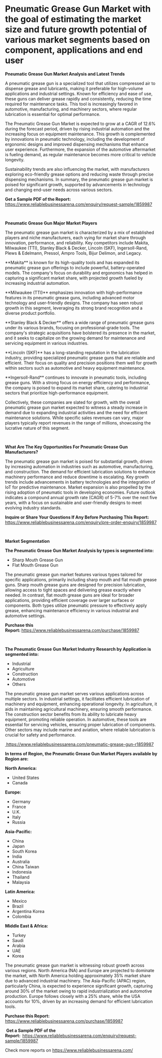<p><h1>Pneumatic Grease Gun Market with the goal of estimating the market size and future growth potential of various market segments based on component, applications and end user</h1></p><p><strong>Pneumatic Grease Gun Market Analysis and Latest Trends</strong></p>
<p><p>A pneumatic grease gun is a specialized tool that utilizes compressed air to dispense grease and lubricants, making it preferable for high-volume applications and industrial settings. Known for efficiency and ease of use, these guns can deliver grease rapidly and consistently, reducing the time required for maintenance tasks. This tool is increasingly favored in automotive, manufacturing, and machinery sectors, where regular lubrication is essential for optimal performance.</p><p>The Pneumatic Grease Gun Market is expected to grow at a CAGR of 12.6% during the forecast period, driven by rising industrial automation and the increasing focus on equipment maintenance. This growth is complemented by innovations in pneumatic technology, including the development of ergonomic designs and improved dispensing mechanisms that enhance user experience. Furthermore, the expansion of the automotive aftermarket is fueling demand, as regular maintenance becomes more critical to vehicle longevity. </p><p>Sustainability trends are also influencing the market, with manufacturers exploring eco-friendly grease options and reducing waste through precise dispensing mechanisms. In summary, the pneumatic grease gun market is poised for significant growth, supported by advancements in technology and changing end-user needs across various sectors.</p></p>
<p><strong>Get a Sample PDF of the Report:&nbsp;</strong> <a href="https://www.reliablebusinessarena.com/enquiry/request-sample/1859987?utm_campaign=3457&utm_medium=2&utm_source=Github&utm_content=ia&utm_term=11042025&utm_id=pneumatic-grease-gun">https://www.reliablebusinessarena.com/enquiry/request-sample/1859987</a></p>
<p>&nbsp;</p>
<p><strong>Pneumatic Grease Gun Major Market Players</strong></p>
<p><p>The pneumatic grease gun market is characterized by a mix of established players and niche manufacturers, each vying for market share through innovation, performance, and reliability. Key competitors include Makita, Milwaukee (TTI), Stanley Black & Decker, Lincoln (SKF), Ingersoll-Rand, Plews & Edelmann, Pressol, Ampro Tools, Bijur Delimon, and Legacy.</p><p>**Makita** is known for its high-quality tools and has expanded its pneumatic grease gun offerings to include powerful, battery-operated models. The company's focus on durability and ergonomics has helped in capturing a significant market share, with projected growth fueled by increasing industrial automation.</p><p>**Milwaukee (TTI)** emphasizes innovation with high-performance features in its pneumatic grease guns, including advanced motor technology and user-friendly designs. The company has seen robust growth in this segment, leveraging its strong brand recognition and a diverse product portfolio.</p><p>**Stanley Black & Decker** offers a wide range of pneumatic grease guns under its various brands, focusing on professional-grade tools. The company's strategic acquisitions have bolstered its presence in the market, and it seeks to capitalize on the growing demand for maintenance and servicing equipment in various industries.</p><p>**Lincoln (SKF)** has a long-standing reputation in the lubrication industry, providing specialized pneumatic grease guns that are reliable and efficient. Their focus on quality and precision positions them well for growth within sectors such as automotive and heavy equipment maintenance.</p><p>**Ingersoll-Rand** continues to innovate in pneumatic tools, including grease guns. With a strong focus on energy efficiency and performance, the company is poised to expand its market share, catering to industrial sectors that prioritize high-performance equipment.</p><p>Collectively, these companies are slated for growth, with the overall pneumatic grease gun market expected to witness a steady increase in demand due to expanding industrial activities and the need for efficient maintenance solutions. While specific sales revenues can vary, major players typically report revenues in the range of millions, showcasing the lucrative nature of this segment.</p></p>
<p>&nbsp;</p>
<p><strong>What Are The Key Opportunities For Pneumatic Grease Gun Manufacturers?</strong></p>
<p><p>The pneumatic grease gun market is poised for substantial growth, driven by increasing automation in industries such as automotive, manufacturing, and construction. The demand for efficient lubrication solutions to enhance machinery performance and reduce downtime is escalating. Key growth trends include advancements in battery technologies and the integration of IoT for predictive maintenance. Market expansion is also propelled by the rising adoption of pneumatic tools in developing economies. Future outlook indicates a compound annual growth rate (CAGR) of 5-7% over the next five years, with a focus on sustainable and user-friendly designs to meet evolving industry standards.</p></p>
<p><strong>Inquire or Share Your Questions If Any Before Purchasing This Report:</strong> <a href="https://www.reliablebusinessarena.com/enquiry/pre-order-enquiry/1859987?utm_campaign=3457&utm_medium=2&utm_source=Github&utm_content=ia&utm_term=11042025&utm_id=pneumatic-grease-gun">https://www.reliablebusinessarena.com/enquiry/pre-order-enquiry/1859987</a></p>
<p>&nbsp;</p>
<p><strong>Market Segmentation</strong></p>
<p><strong>The Pneumatic Grease Gun Market Analysis by types is segmented into:</strong></p>
<p><ul><li>Sharp Mouth Grease Gun</li><li>Flat Mouth Grease Gun</li></ul></p>
<p><p>The pneumatic grease gun market features various types tailored for specific applications, primarily including sharp mouth and flat mouth grease guns. Sharp mouth grease guns are designed for precision lubrication, allowing access to tight spaces and delivering grease exactly where needed. In contrast, flat mouth grease guns are ideal for broader applications, providing efficient coverage over larger surfaces or components. Both types utilize pneumatic pressure to effectively apply grease, enhancing maintenance efficiency in various industrial and automotive settings.</p></p>
<p><strong>Purchase this Report:&nbsp;</strong><a href="https://www.reliablebusinessarena.com/purchase/1859987?utm_campaign=3457&utm_medium=2&utm_source=Github&utm_content=ia&utm_term=11042025&utm_id=pneumatic-grease-gun">https://www.reliablebusinessarena.com/purchase/1859987</a></p>
<p>&nbsp;</p>
<p><strong>The Pneumatic Grease Gun Market Industry Research by Application is segmented into:</strong></p>
<p><ul><li>Industrial</li><li>Agriculture</li><li>Construction</li><li>Automotive</li><li>Others</li></ul></p>
<p><p>The pneumatic grease gun market serves various applications across multiple sectors. In industrial settings, it facilitates efficient lubrication of machinery and equipment, enhancing operational longevity. In agriculture, it aids in maintaining agricultural machinery, ensuring smooth performance. The construction sector benefits from its ability to lubricate heavy equipment, promoting reliable operation. In automotive, these tools are essential for servicing vehicles, ensuring proper lubrication of components. Other sectors may include marine and aviation, where reliable lubrication is crucial for safety and performance.</p></p>
<p><a href="https://www.reliablebusinessarena.com/pneumatic-grease-gun-r1859987?utm_campaign=3457&utm_medium=2&utm_source=Github&utm_content=ia&utm_term=11042025&utm_id=pneumatic-grease-gun">&nbsp;https://www.reliablebusinessarena.com/pneumatic-grease-gun-r1859987</a></p>
<p><strong>In terms of Region, the Pneumatic Grease Gun Market Players available by Region are:</strong></p>
<p>
    <p> <strong> North America: </strong>
        <ul>
            <li>United States</li>
            <li>Canada</li>
        </ul>
        </p> 
    <p> <strong> Europe: </strong>
        <ul>
            <li>Germany</li>
            <li>France</li>
            <li>U.K.</li>
            <li>Italy</li>
            <li>Russia</li>
        </ul>
        </p> 
    <p> <strong> Asia-Pacific: </strong>
        <ul>
            <li>China</li>
            <li>Japan</li>
            <li>South Korea</li>
            <li>India</li>
            <li>Australia</li>
            <li>China Taiwan</li>
            <li>Indonesia</li>
            <li>Thailand</li>
            <li>Malaysia</li>
        </ul>
        </p> 
    <p> <strong> Latin America: </strong>
        <ul>
            <li>Mexico</li>
            <li>Brazil</li>
            <li>Argentina Korea</li>
            <li>Colombia</li>
        </ul>
        </p> 
    <p> <strong> Middle East & Africa: </strong>
        <ul>
            <li>Turkey</li>
            <li>Saudi</li>
            <li>Arabia</li>
            <li>UAE</li>
            <li>Korea</li>
        </ul>
    </p>
    </p>
<p><p>The pneumatic grease gun market is witnessing robust growth across various regions. North America (NA) and Europe are projected to dominate the market, with North America holding approximately 35% market share due to advanced industrial machinery. The Asia-Pacific (APAC) region, particularly China, is expected to experience significant growth, capturing around 30% of the market owing to rapid industrialization and automotive production. Europe follows closely with a 25% share, while the USA accounts for 10%, driven by an increasing demand for efficient lubrication tools.</p></p>
<p><strong>Purchase this Report: </strong><a href="https://www.reliablebusinessarena.com/purchase/1859987?utm_campaign=3457&utm_medium=2&utm_source=Github&utm_content=ia&utm_term=11042025&utm_id=pneumatic-grease-gun">https://www.reliablebusinessarena.com/purchase/1859987</a></p>
<p>&nbsp;<strong>Get a Sample PDF of the Report:&nbsp;&nbsp;</strong><a href="https://www.reliablebusinessarena.com/enquiry/request-sample/1859987?utm_campaign=3457&utm_medium=2&utm_source=Github&utm_content=ia&utm_term=11042025&utm_id=pneumatic-grease-gun">https://www.reliablebusinessarena.com/enquiry/request-sample/1859987</a></p>
<p><strong></strong></p>
<p>Check more reports on <a href="https://www.reliablebusinessarena.com/?utm_campaign=3457&utm_medium=2&utm_source=Github&utm_content=ia&utm_term=11042025&utm_id=pneumatic-grease-gun">https://www.reliablebusinessarena.com/</a></p>